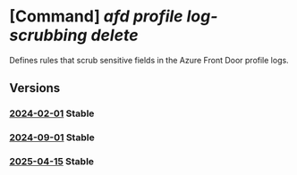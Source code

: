 # [Command] _afd profile log-scrubbing delete_

Defines rules that scrub sensitive fields in the Azure Front Door profile logs.

## Versions

### [2024-02-01](/Resources/mgmt-plane/L3N1YnNjcmlwdGlvbnMve30vcmVzb3VyY2Vncm91cHMve30vcHJvdmlkZXJzL21pY3Jvc29mdC5jZG4vcHJvZmlsZXMve30=/2024-02-01.xml) **Stable**

<!-- mgmt-plane /subscriptions/{}/resourcegroups/{}/providers/microsoft.cdn/profiles/{} 2024-02-01 properties.logScrubbing -->

### [2024-09-01](/Resources/mgmt-plane/L3N1YnNjcmlwdGlvbnMve30vcmVzb3VyY2Vncm91cHMve30vcHJvdmlkZXJzL21pY3Jvc29mdC5jZG4vcHJvZmlsZXMve30=/2024-09-01.xml) **Stable**

<!-- mgmt-plane /subscriptions/{}/resourcegroups/{}/providers/microsoft.cdn/profiles/{} 2024-09-01 properties.logScrubbing -->

### [2025-04-15](/Resources/mgmt-plane/L3N1YnNjcmlwdGlvbnMve30vcmVzb3VyY2Vncm91cHMve30vcHJvdmlkZXJzL21pY3Jvc29mdC5jZG4vcHJvZmlsZXMve30=/2025-04-15.xml) **Stable**

<!-- mgmt-plane /subscriptions/{}/resourcegroups/{}/providers/microsoft.cdn/profiles/{} 2025-04-15 properties.logScrubbing -->
